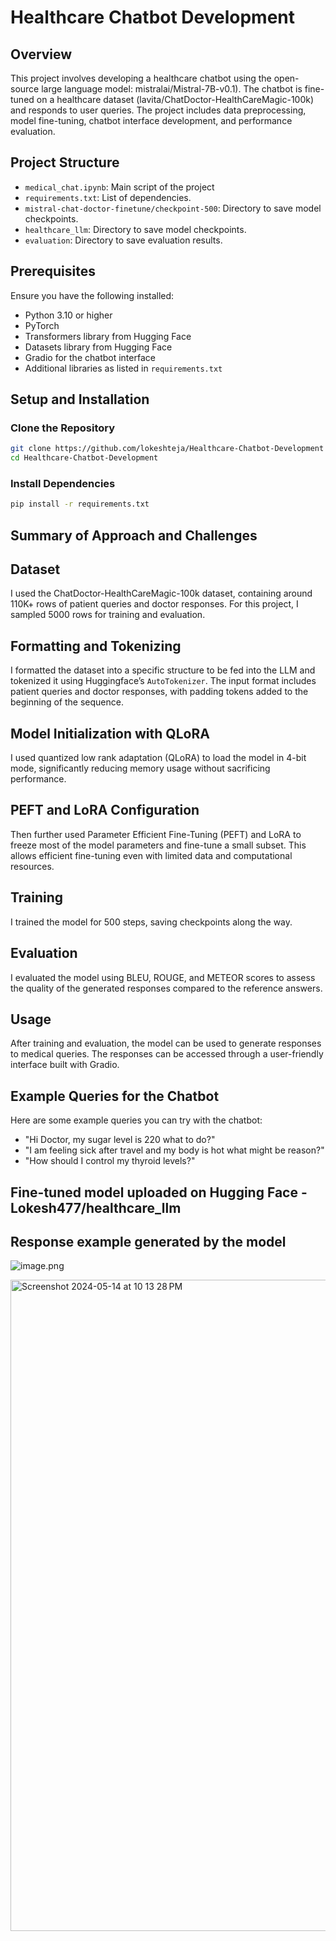 # Healthcare Chatbot Development

## Overview
This project involves developing a healthcare chatbot using the open-source large language model: mistralai/Mistral-7B-v0.1). The chatbot is fine-tuned on a healthcare dataset (lavita/ChatDoctor-HealthCareMagic-100k) and responds to user queries. The project includes data preprocessing, model fine-tuning, chatbot interface development, and performance evaluation.

## Project Structure
- `medical_chat.ipynb`: Main script of the project
- `requirements.txt`: List of dependencies.
- `mistral-chat-doctor-finetune/checkpoint-500`: Directory to save model checkpoints.
- `healthcare_llm`: Directory to save model checkpoints.
- `evaluation`: Directory to save evaluation results.

## Prerequisites
Ensure you have the following installed:
- Python 3.10 or higher
- PyTorch
- Transformers library from Hugging Face
- Datasets library from Hugging Face
- Gradio for the chatbot interface
- Additional libraries as listed in `requirements.txt`

## Setup and Installation

### Clone the Repository
```bash
git clone https://github.com/lokeshteja/Healthcare-Chatbot-Development
cd Healthcare-Chatbot-Development
```

### Install Dependencies
```bash
pip install -r requirements.txt
```

## Summary of Approach and Challenges

## Dataset

I used the ChatDoctor-HealthCareMagic-100k dataset, containing around 110K+ rows of patient queries and doctor responses. For this project, I sampled 5000 rows for training and evaluation.

## Formatting and Tokenizing

I formatted the dataset into a specific structure to be fed into the LLM and tokenized it using Huggingface’s `AutoTokenizer`. The input format includes patient queries and doctor responses, with padding tokens added to the beginning of the sequence.

## Model Initialization with QLoRA

I used quantized low rank adaptation (QLoRA) to load the model in 4-bit mode, significantly reducing memory usage without sacrificing performance.

## PEFT and LoRA Configuration

Then further used Parameter Efficient Fine-Tuning (PEFT) and LoRA to freeze most of the model parameters and fine-tune a small subset. This allows efficient fine-tuning even with limited data and computational resources.

## Training

I trained the model for 500 steps, saving checkpoints along the way.

## Evaluation

I evaluated the model using BLEU, ROUGE, and METEOR scores to assess the quality of the generated responses compared to the reference answers.

## Usage

After training and evaluation, the model can be used to generate responses to medical queries. The responses can be accessed through a user-friendly interface built with Gradio.



## Example Queries for the Chatbot
Here are some example queries you can try with the chatbot:
- "Hi Doctor, my sugar level is 220 what to do?"
- "I am feeling sick after travel and my body is hot what might be reason?"
- "How should I control my thyroid levels?"

## Fine-tuned model uploaded on Hugging Face - Lokesh477/healthcare_llm

## Response example generated by the model
![image.png](attachment:image.png)

<img width="1042" alt="Screenshot 2024-05-14 at 10 13 28 PM" src="https://github.com/lokeshteja/Healthcare-Chatbot-Development/assets/28762945/62899879-6d1f-4085-96da-80be4e758fa6">
